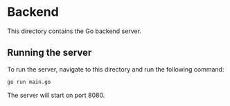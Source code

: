 # Backend

This directory contains the Go backend server.

## Running the server

To run the server, navigate to this directory and run the following command:

```bash
go run main.go
```

The server will start on port 8080.
